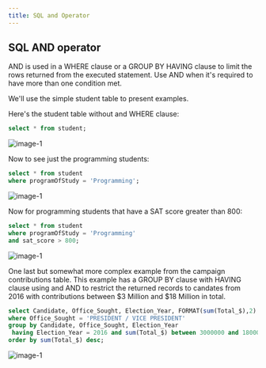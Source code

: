 ```yaml
---
title: SQL and Operator
---
```

## SQL AND operator

AND is used in a WHERE clause or a GROUP BY HAVING clause to limit the rows returned from the executed statement.  Use AND when it's required to have more than one condition met.

We'll use the simple student table to present examples.

Here's the student table without and WHERE clause:
```sql
select * from student;
```
![image-1](https://github.com/SteveChevalier/guide-images/blob/master/and_operator01.JPG?raw=true)

Now to see just the programming students:
```sql
select * from student 
where programOfStudy = 'Programming';
```
![image-1](https://github.com/SteveChevalier/guide-images/blob/master/and_operator02.JPG?raw=true)

Now for programming students that have a SAT score greater than 800:
```sql
select * from student 
where programOfStudy = 'Programming' 
and sat_score > 800;
```
![image-1](https://github.com/SteveChevalier/guide-images/blob/master/and_operator03.JPG?raw=true)


One last but somewhat more complex example from the campaign contributions table. This example has a GROUP BY clause with HAVING clause using and AND to restrict the returned records to candates from 2016 with contributions between $3 Million and $18 Million in total.
```sql
select Candidate, Office_Sought, Election_Year, FORMAT(sum(Total_$),2) from combined_party_data
where Office_Sought = 'PRESIDENT / VICE PRESIDENT'
group by Candidate, Office_Sought, Election_Year
 having Election_Year = 2016 and sum(Total_$) between 3000000 and 18000000
order by sum(Total_$) desc;
```
![image-1](https://github.com/SteveChevalier/guide-images/blob/master/and_operator06.JPG?raw=true)

